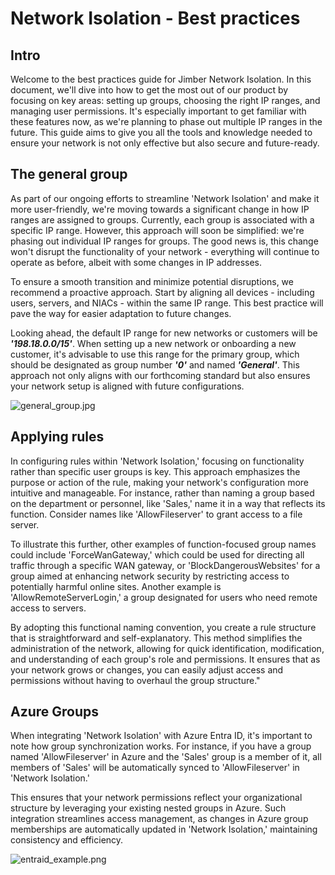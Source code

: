 # Network Isolation - Best practices
## Intro
Welcome to the best practices guide for Jimber Network Isolation. In this document, we'll dive into how to get the most out of our product by focusing on key areas: setting up groups, choosing the right IP ranges, and managing user permissions. It's especially important to get familiar with these features now, as we're planning to phase out multiple IP ranges in the future. This guide aims to give you all the tools and knowledge needed to ensure your network is not only effective but also secure and future-ready.


## The general group
As part of our ongoing efforts to streamline 'Network Isolation' and make it more user-friendly, we're moving towards a significant change in how IP ranges are assigned to groups. Currently, each group is associated with a specific IP range. However, this approach will soon be simplified: we're phasing out individual IP ranges for groups. The good news is, this change won't disrupt the functionality of your network - everything will continue to operate as before, albeit with some changes in IP addresses.

To ensure a smooth transition and minimize potential disruptions, we recommend a proactive approach. Start by aligning all devices - including users, servers, and NIACs - within the same IP range. This best practice will pave the way for easier adaptation to future changes.

Looking ahead, the default IP range for new networks or customers will be ***'198.18.0.0/15'***. When setting up a new network or onboarding a new customer, it's advisable to use this range for the primary group, which should be designated as group number ***'0'*** and named ***'General'***. This approach not only aligns with our forthcoming standard but also ensures your network setup is aligned with future configurations.


![general_group.jpg](/general_group.jpg)

## Applying rules
In configuring rules within 'Network Isolation,' focusing on functionality rather than specific user groups is key. This approach emphasizes the purpose or action of the rule, making your network's configuration more intuitive and manageable. For instance, rather than naming a group based on the department or personnel, like 'Sales,' name it in a way that reflects its function. Consider names like 'AllowFileserver' to grant access to a file server.

To illustrate this further, other examples of function-focused group names could include 'ForceWanGateway,' which could be used for directing all traffic through a specific WAN gateway, or 'BlockDangerousWebsites' for a group aimed at enhancing network security by restricting access to potentially harmful online sites. Another example is 'AllowRemoteServerLogin,' a group designated for users who need remote access to servers.

By adopting this functional naming convention, you create a rule structure that is straightforward and self-explanatory. This method simplifies the administration of the network, allowing for quick identification, modification, and understanding of each group's role and permissions. It ensures that as your network grows or changes, you can easily adjust access and permissions without having to overhaul the group structure."

## Azure Groups
When integrating 'Network Isolation' with Azure Entra ID, it's important to note how group synchronization works. For instance, if you have a group named 'AllowFileserver' in Azure and the 'Sales' group is a member of it, all members of 'Sales' will be automatically synced to 'AllowFileserver' in 'Network Isolation.' 

This ensures that your network permissions reflect your organizational structure by leveraging your existing nested groups in Azure. Such integration streamlines access management, as changes in Azure group memberships are automatically updated in 'Network Isolation,' maintaining consistency and efficiency.


![entraid_example.png](/entraid_example.png)
